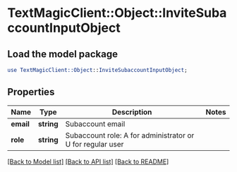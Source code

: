 # TextMagicClient::Object::InviteSubaccountInputObject

## Load the model package
```perl
use TextMagicClient::Object::InviteSubaccountInputObject;
```

## Properties
Name | Type | Description | Notes
------------ | ------------- | ------------- | -------------
**email** | **string** | Subaccount email | 
**role** | **string** | Subaccount role: A for administrator or U for regular user | 

[[Back to Model list]](../README.md#documentation-for-models) [[Back to API list]](../README.md#documentation-for-api-endpoints) [[Back to README]](../README.md)


